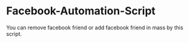 # Facebook-Automation-Script
You can remove facebook friend or add facebook friend in mass by this script.

